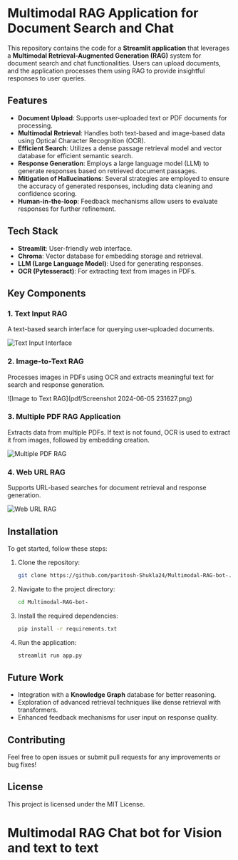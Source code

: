 
# Multimodal RAG Application for Document Search and Chat

This repository contains the code for a **Streamlit application** that leverages a **Multimodal Retrieval-Augmented Generation (RAG)** system for document search and chat functionalities. Users can upload documents, and the application processes them using RAG to provide insightful responses to user queries.

## Features

- **Document Upload**: Supports user-uploaded text or PDF documents for processing.
- **Multimodal Retrieval**: Handles both text-based and image-based data using Optical Character Recognition (OCR).
- **Efficient Search**: Utilizes a dense passage retrieval model and vector database for efficient semantic search.
- **Response Generation**: Employs a large language model (LLM) to generate responses based on retrieved document passages.
- **Mitigation of Hallucinations**: Several strategies are employed to ensure the accuracy of generated responses, including data cleaning and confidence scoring.
- **Human-in-the-loop**: Feedback mechanisms allow users to evaluate responses for further refinement.

## Tech Stack

- **Streamlit**: User-friendly web interface.
- **Chroma**: Vector database for embedding storage and retrieval.
- **LLM (Large Language Model)**: Used for generating responses.
- **OCR (Pytesseract)**: For extracting text from images in PDFs.

## Key Components

### 1. Text Input RAG
A text-based search interface for querying user-uploaded documents.

![Text Input Interface](https://github.com/paritosh-Shukla24/Multimodal-RAG-bot-/text_input_image.png)

### 2. Image-to-Text RAG
Processes images in PDFs using OCR and extracts meaningful text for search and response generation.

![Image to Text RAG](pdf/Screenshot 2024-06-05 231627.png)

### 3. Multiple PDF RAG Application
Extracts data from multiple PDFs. If text is not found, OCR is used to extract it from images, followed by embedding creation.

![Multiple PDF RAG](https://github.com/paritosh-Shukla24/Multimodal-RAG-bot-/multiple_pdf_image.png)

### 4. Web URL RAG
Supports URL-based searches for document retrieval and response generation.

![Web URL RAG](https://github.com/paritosh-Shukla24/Multimodal-RAG-bot-/web_url_image.png)

## Installation

To get started, follow these steps:

1. Clone the repository:
   ```bash
   git clone https://github.com/paritosh-Shukla24/Multimodal-RAG-bot-.git
   ```
2. Navigate to the project directory:
   ```bash
   cd Multimodal-RAG-bot-
   ```
3. Install the required dependencies:
   ```bash
   pip install -r requirements.txt
   ```
4. Run the application:
   ```bash
   streamlit run app.py
   ```

## Future Work

- Integration with a **Knowledge Graph** database for better reasoning.
- Exploration of advanced retrieval techniques like dense retrieval with transformers.
- Enhanced feedback mechanisms for user input on response quality.

## Contributing

Feel free to open issues or submit pull requests for any improvements or bug fixes!

## License

This project is licensed under the MIT License.
# Multimodal RAG Chat bot for Vision and text to text
